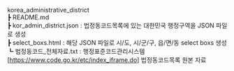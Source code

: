 korea_administrative_district  
 ┣ README.md  
 ┣ kor_admin_district.json : 법정동코드목록에 있는 대한민국  행정구역을 JSON 파일로 생성  
 ┣ select_boxs.html : 해당 JSON 파일로 시/도, 시/군/구, 읍/면/동 select boxs 생성  
 ┗ 법정동코드_전체자료.txt : 행정표준코드관리시스템[https://www.code.go.kr/etc/index_iframe.do] 법정동코드목록 원본 자료  
